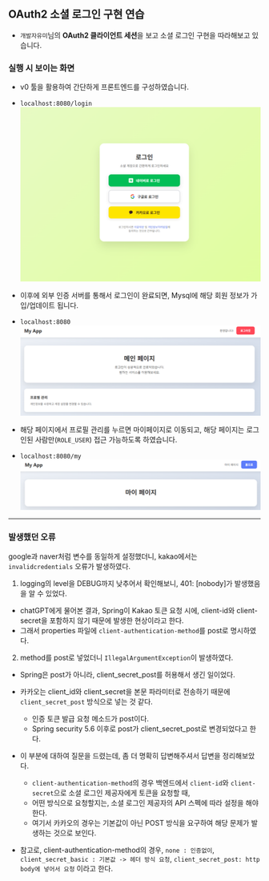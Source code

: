 ## OAuth2 소셜 로그인 구현 연습
- `개발자유미`님의 **OAuth2 클라이언트 세션**을 보고 소셜 로그인 구현을 따라해보고 있습니다.

### 실행 시 보이는 화면
- v0 툴을 활용하여 간단하게 프론트엔드를 구성하였습니다.
- `localhost:8080/login`
![img.png](img.png)

- 이후에 외부 인증 서버를 통해서 로그인이 완료되면, Mysql에 해당 회원 정보가 가입/업데이트 됩니다.
- `localhost:8080`
![img_1.png](img_1.png)

- 해당 페이지에서 프로필 관리를 누르면 마이페이지로 이동되고, 해당 페이지는 로그인된 사람만(`ROLE_USER`) 접근 가능하도록 하였습니다.
- `localhost:8080/my`
![img_2.png](img_2.png)

---

### 발생했던 오류
google과 naver처럼 변수를 동일하게 설정했더니, kakao에서는 `invalidcredentials` 오류가 발생하였다.

1. logging의 level을 DEBUG까지 낮추어서 확인해보니, 401: [nobody]가 발생했음을 알 수 있었다.
- chatGPT에게 물어본 결과, Spring이 Kakao 토큰 요청 시에, client-id와 client-secret을 포함하지 않기 때문에 발생한 현상이라고 한다.
- 그래서 properties 파일에 `client-authentication-method`를 post로 명시하였다.

2. method를 post로 넣었더니 `IllegalArgumentException`이 발생하였다.
- Spring은 post가 아니라, client_secret_post를 허용해서 생긴 일이었다.
- 카카오는 client_id와 client_secret을 본문 파라미터로 전송하기 때문에 `client_secret_post` 방식으로 넣는 것 같다. 
  -  인증 토큰 발급 요청 메소드가 post이다.
  - Spring security 5.6 이후로 post가 client_secret_post로 변경되었다고 한다.
  
- 이 부분에 대하여 질문을 드렸는데, 좀 더 명확히 답변해주셔서 답변을 정리해보았다.
  - `client-authentication-method`의 경우 백엔드에서 `client-id`와 `client-secret`으로 소셜 로그인 제공자에게 토큰을 요청할 때,
  - 어떤 방식으로 요청할지는, 소셜 로그인 제공자의 API 스펙에 따라 설정을 해야한다.
  - 여기서 카카오의 경우는 기본값이 아닌 POST 방식을 요구하여 해당 문제가 발생하는 것으로 보인다.


- 참고로, client-authentication-method의 경우, `none : 인증없이`, `client_secret_basic : 기본값 -> 헤더 방식 요청`, `client_secret_post: http body에 넣어서 요청` 이라고 한다. 